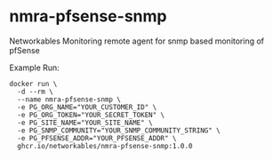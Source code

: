 # nmra-pfsense-snmp
Networkables Monitoring remote agent for snmp based monitoring of pfSense

Example Run:
```
docker run \
  -d --rm \
  --name nmra-pfsense-snmp \
  -e PG_ORG_NAME="YOUR_CUSTOMER_ID" \
  -e PG_ORG_TOKEN="YOUR_SECRET_TOKEN" \
  -e PG_SITE_NAME="YOUR_SITE_NAME" \
  -e PG_SNMP_COMMUNITY="YOUR_SNMP_COMMUNITY_STRING" \
  -e PG_PFSENSE_ADDR="YOUR_PFSENSE_ADDR" \
  ghcr.io/networkables/nmra-pfsense-snmp:1.0.0
```
